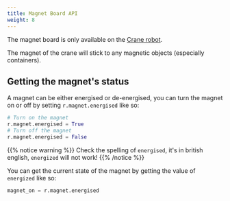 ```yaml
---
title: Magnet Board API
weight: 8
---
```

 
The magnet board is only available on the [Crane robot](../../robots/crane).
 
The magnet of the crane will stick to any magnetic objects (especially containers).
 
## Getting the magnet's status
 
A magnet can be either energised or de-energised, you can turn the magnet on or off by setting `r.magnet.energised` like so:
```python
# Turn on the magnet
r.magnet.energised = True
# Turn off the magnet
r.magnet.energised = False
```

{{% notice warning %}}
Check the spelling of `energised`, it's in british english, `energized` will not work!
{{% /notice %}}

You can get the current state of the magnet by getting the value of `energized` like so:

```python
magnet_on = r.magnet.energised
```
